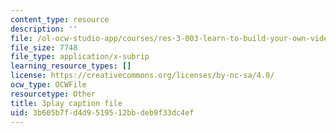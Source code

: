 ```yaml
---
content_type: resource
description: ''
file: /ol-ocw-studio-app/courses/res-3-003-learn-to-build-your-own-videogame-with-the-unity-game-engine-and-microsoft-kinect-january-iap-2017/3b605b7fd4d9519512bbdeb9f33dc4ef_apbCAHH7Ml4.srt
file_size: 7748
file_type: application/x-subrip
learning_resource_types: []
license: https://creativecommons.org/licenses/by-nc-sa/4.0/
ocw_type: OCWFile
resourcetype: Other
title: 3play caption file
uid: 3b605b7f-d4d9-5195-12bb-deb9f33dc4ef
---
```

